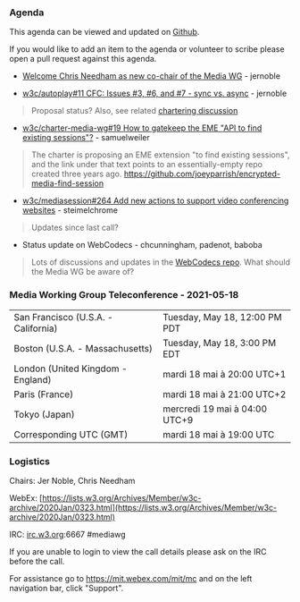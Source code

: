### Agenda

This agenda can be viewed and updated on [Github](https://github.com/w3c/media-wg/blob/master/meetings/2021-05-18-Media_Working_Group_Teleconference-agenda.md).

If you would like to add an item to the agenda or volunteer to scribe please open a pull request against this agenda.

* [Welcome Chris Needham as new co-chair of the Media WG](https://lists.w3.org/Archives/Public/public-media-wg/2021Apr/0009.html) - jernoble

* [w3c/autoplay#11 CFC: Issues #3, #6, and #7 - sync vs. async](https://github.com/w3c/autoplay/issues/11) - jernoble
> Proposal status? Also, see related [chartering discussion](https://github.com/w3c/charter-media-wg/issues/24)
 >

* [w3c/charter-media-wg#19 How to gatekeep the EME "API to find existing sessions"?](https://github.com/w3c/charter-media-wg/issues/19) - samuelweiler
> The charter is proposing an EME extension "to find existing sessions", and the link under that text points to an essentially-empty repo created three years ago. https://github.com/joeyparrish/encrypted-media-find-session
 >

* [w3c/mediasession#264 Add new actions to support video conferencing websites](https://github.com/w3c/mediasession/issues/264) - steimelchrome
> Updates since last call?

* Status update on WebCodecs - chcunningham, padenot, baboba
> Lots of discussions and updates in the [WebCodecs repo](https://github.com/w3c/webcodecs). What should the Media WG be aware of?


### Media Working Group Teleconference - 2021-05-18

<table>
<tr><td> San Francisco (U.S.A. - California) <td> Tuesday, May 18, 12:00 PM PDT
<tr><td> Boston (U.S.A. - Massachusetts) <td> Tuesday, May 18, 3:00 PM EDT
<tr><td> London (United Kingdom - England) <td> mardi 18 mai à 20:00 UTC+1
<tr><td> Paris (France) <td> mardi 18 mai à 21:00 UTC+2
<tr><td> Tokyo (Japan) <td> mercredi 19 mai à 04:00 UTC+9
<tr><td> Corresponding UTC (GMT) <td> mardi 18 mai à 19:00 UTC
</table>

### Logistics

Chairs: Jer Noble, Chris Needham

WebEx: [https://lists.w3.org/Archives/Member/w3c-archive/2020Jan/0323.html](https://lists.w3.org/Archives/Member/w3c-archive/2020Jan/0323.html)

IRC: [irc.w3.org](https://irc.w3.org/):6667 #mediawg

If you are unable to login to view the call details please ask on the IRC before the call.

For assistance go to https://mit.webex.com/mit/mc  and on the left navigation bar, click "Support".


              
